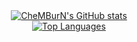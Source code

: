 <div align="center">
    <a href="https://github.com/CheMBurN695/github-readme-stats">
        <img src="https://github-readme-stats-git-master-pasindu-de-silvas-projects.vercel.app/api?username=CheMBurN695&include_all_commits=true&hide=stars,contribs,issues&show=prs_merged&theme=cobalt"     alt="CheMBurN's GitHub stats">
    </a>
</div>

<div align="center">
    <a href="https://github.com/CheMBurN695/github-readme-stats">
        <img src="https://github-readme-stats-git-master-pasindu-de-silvas-projects.vercel.app/api/top-langs/?username=CheMBurN695&theme=cobalt&size_weight=0.2&count_weight=0&langs_count=8&hide=glsl=" alt="Top Languages">
    </a>
</div>
<!--
**CheMBurN695/CheMBurN695** is a ✨ _special_ ✨ repository because its `README.md` (this file) appears on your GitHub profile.

Here are some ideas to get you started:

- 🔭 I’m currently working on ...
- 🌱 I’m currently learning ...
- 👯 I’m looking to collaborate on ...
- 🤔 I’m looking for help with ...
- 💬 Ask me about ...
- 📫 How to reach me: ...
- 😄 Pronouns: ...
- ⚡ Fun fact: ...
-->
